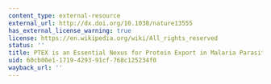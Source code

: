 ```yaml
---
content_type: external-resource
external_url: http://dx.doi.org/10.1038/nature13555
has_external_license_warning: true
license: https://en.wikipedia.org/wiki/All_rights_reserved
status: ''
title: PTEX is an Essential Nexus for Protein Export in Malaria Parasites
uid: 60cb00e1-1719-4293-91cf-768c125234f0
wayback_url: ''
---
```

